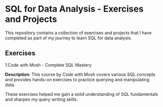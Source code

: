 # SQL for Data Analysis - Exercises and Projects

This repository contains a collection of exercises and projects that I have completed as part of my journey to learn SQL for data analysis.

## Exercises

1.Code with Mosh - Complete SQL Mastery

**Description**: This course by Code with Mosh covers various SQL concepts and provides hands-on exercises to practice querying and manipulating data.

These exercises helped me gain a solid understanding of SQL fundamentals and sharpen my query writing skills.
